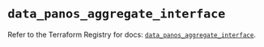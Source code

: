 # `data_panos_aggregate_interface`

Refer to the Terraform Registry for docs: [`data_panos_aggregate_interface`](https://registry.terraform.io/providers/paloaltonetworks/panos/2.0.5/docs/data-sources/aggregate_interface).
